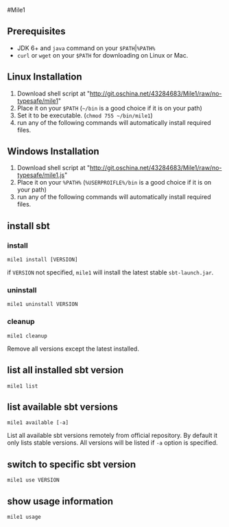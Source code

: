 #Mile1

## Prerequisites
* JDK 6+ and `java` command on your `$PATH`|`%PATH%`
* `curl` or `wget` on your `$PATH` for downloading on Linux or Mac.

## Linux Installation
1. Download shell script at "http://git.oschina.net/43284683/Mile1/raw/no-typesafe/mile1"
2. Place it on your `$PATH` (`~/bin` is a good choice if it is on your path)
3. Set it to be executable. (`chmod 755 ~/bin/mile1`)
4. run any of the following commands will automatically install required files.

## Windows Installation
1. Download shell script at "http://git.oschina.net/43284683/Mile1/raw/no-typesafe/mile1.js"
2. Place it on your `%PATH%` (`%USERPROIFLE%/bin` is a good choice if it is on your path)
3. run any of the following commands will automatically install required files.

## install sbt
### install
`mile1 install [VERSION]`

if `VERSION` not specified, `mile1` will install the latest stable `sbt-launch.jar`.

### uninstall
`mile1 uninstall VERSION`

### cleanup
`mile1 cleanup`

Remove all versions except the latest installed.

## list all installed sbt version
`mile1 list`

## list available sbt versions
`mile1 available [-a]`

List all available sbt versions remotely from official repository. By default it only lists stable versions. All versions will be listed if `-a` option is specified.

## switch to specific sbt version
`mile1 use VERSION`

## show usage information
`mile1 usage`